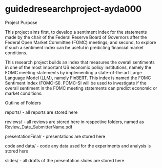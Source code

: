 # guidedresearchproject-ayda000

Project Purpose

This project aims first, to develop a sentiment index for the statements made by the chair of the Federal Reserve Board of Governors after the Federal Open Market Committee (FOMC) meetings; and second, to explore if such a sentiment index can be useful in predicting financial market conditions. 

This research project builds an index that measures the overall sentiments in one of the most important US economic policy institutions, namely the FOMC meeting statements by implementing a state-of-the art Large Language Model (LLM), namely FinBERT. This index is named the FOMC Sentiment Index (FOMC-SI). FOMC-SI will be used to investigate if the overall sentiment in the FOMC meeting statements can predict economic or market conditions. 


Outline of Folders

reports/ - all reports are stored here

reviews/ - all reviews are stored here in respective folders, named as Review_Date_SubmitterName.pdf

presentationFinal/ - presentations are stored here

code and data/ - code any data used for the experiments and analysis is stored here

slides/ - all drafts of the presentation slides are stored here
